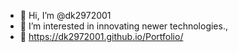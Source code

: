 - 👋 Hi, I’m @dk2972001
- 👀 I’m interested in innovating newer technologies.,
- 📜 https://dk2972001.github.io/Portfolio/

<!---
dk2972001/dk2972001 is a ✨ special ✨ repository because its `README.md` (this file) appears on your GitHub profile.
You can click the Preview link to take a look at your changes.
--->
